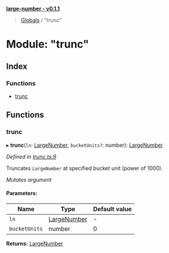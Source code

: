 **[large-number - v0.1.1](../README.md)**

> [Globals](../globals.md) / "trunc"

# Module: "trunc"

## Index

### Functions

* [trunc](_trunc_.md#trunc)

## Functions

### trunc

▸ **trunc**(`ln`: [LargeNumber](../interfaces/_types_.largenumber.md), `bucketUnits?`: number): [LargeNumber](../interfaces/_types_.largenumber.md)

*Defined in [trunc.ts:9](https://github.com/zimmed/large-number/blob/08a74e5/src/trunc.ts#L9)*

Truncates `LargeNumber` at specified bucket unit (power of 1000).

*Mutates argument*

#### Parameters:

Name | Type | Default value |
------ | ------ | ------ |
`ln` | [LargeNumber](../interfaces/_types_.largenumber.md) | - |
`bucketUnits` | number | 0 |

**Returns:** [LargeNumber](../interfaces/_types_.largenumber.md)
